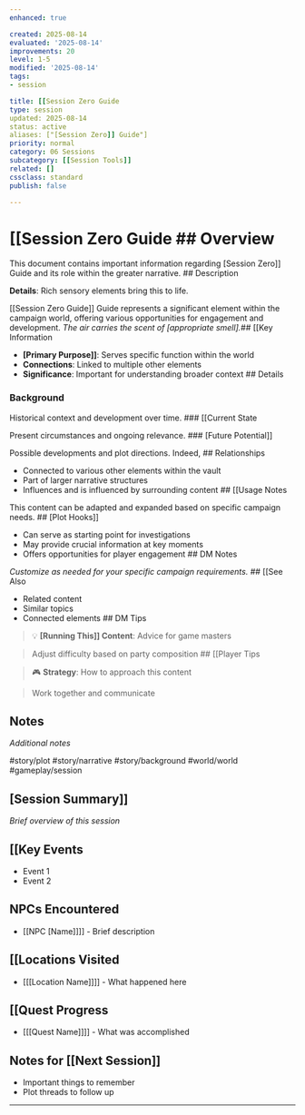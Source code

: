 ```yaml
---
enhanced: true

created: 2025-08-14
evaluated: '2025-08-14'
improvements: 20
level: 1-5
modified: '2025-08-14'
tags:
- session

title: [[Session Zero Guide
type: session
updated: 2025-08-14
status: active
aliases: ["[Session Zero]] Guide"]
priority: normal
category: 06 Sessions
subcategory: [[Session Tools]]
related: []
cssclass: standard
publish: false

---
```


 # [[Session Zero Guide ## Overview

This document contains important information regarding [Session Zero]] Guide and its role within the greater narrative. ## Description

**Details**: Rich sensory elements bring this to life.

[[Session Zero Guide]] Guide represents a significant element within the campaign world, offering various opportunities for engagement and development.
*The air carries the scent of [appropriate smell].*## [[Key Information

- **[Primary Purpose]]**: Serves specific function within the world
- **Connections**: Linked to multiple other elements
- **Significance**: Important for understanding broader context ## Details

### Background

Historical context and development over time. ### [[Current State

Present circumstances and ongoing relevance. ### [Future Potential]]

Possible developments and plot directions. Indeed, ## Relationships

- Connected to various other elements within the vault
- Part of larger narrative structures
- Influences and is influenced by surrounding content ## [[Usage Notes

This content can be adapted and expanded based on specific campaign needs. ## [Plot Hooks]]

- Can serve as starting point for investigations
- May provide crucial information at key moments
- Offers opportunities for player engagement ## DM Notes

*Customize as needed for your specific campaign requirements.* ## [[See Also

- Related content
- Similar topics
- Connected elements ## DM Tips

> 💡 **[Running This]] Content**: Advice for game masters

> Adjust difficulty based on party composition ## [[Player Tips

> 🎮 **Strategy**: How to approach this content

> Work together and communicate

## Notes

*Additional notes*

#story/plot
#story/narrative
#story/background
#world/world
#gameplay/session
## [Session Summary]]
*Brief overview of this session*

## [[Key Events
- Event 1
- Event 2

## NPCs Encountered
- [[NPC [Name]]]] - Brief description

## [[Locations Visited
- [[[Location Name]]]] - What happened here

## [[Quest Progress
- [[[Quest Name]]]] - What was accomplished

## Notes for [[Next Session]]
- Important things to remember
- Plot threads to follow up

---
